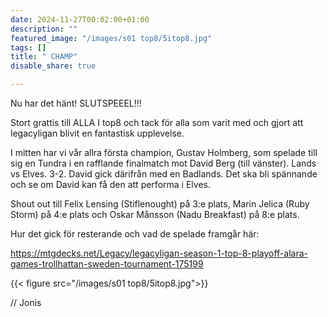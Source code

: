 ```yaml
---
date: 2024-11-27T00:02:00+01:00
description: ""
featured_image: "/images/s01 top8/5itop8.jpg"
tags: []
title: " CHAMP"
disable_share: true

---
```


Nu har det hänt! SLUTSPEEEL!!! 

Stort grattis till ALLA I top8 och tack för alla som varit med och gjort att legacyligan blivit en fantastisk upplevelse. 

I mitten har vi vår allra första champion, Gustav Holmberg, som spelade till sig en Tundra i en rafflande finalmatch mot David Berg (till vänster). Lands vs Elves. 3-2. David gick därifrån med en Badlands. Det ska bli spännande och se om David kan få den att performa i Elves.

Shout out till Felix Lensing (Stiflenought) på 3:e plats, Marin Jelica (Ruby Storm) på 4:e plats och Oskar Månsson (Nadu Breakfast) på 8:e plats. 

Hur det gick för resterande och vad de spelade framgår här:

https://mtgdecks.net/Legacy/legacyligan-season-1-top-8-playoff-alara-games-trollhattan-sweden-tournament-175199



{{< figure src="/images/s01 top8/5itop8.jpg">}}



// Jonis  


